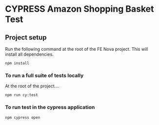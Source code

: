 # CYPRESS Amazon Shopping Basket Test

## Project setup
Run the following command at the root of the FE Nova project. This will install all dependencies.
```
npm install
```

### To run a full suite of tests locally
At the root of the project....
```
npm run cy:test
```

### To run test in the cypress application

```
npm cypress open
```
